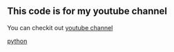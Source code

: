 ## This code is for my youtube channel 

You can checkit out [youtube channel](https://www.youtube.com/channel/UCwG0ZHIXF4khKujBVdzslqw)


[python](https://github.com/stsfaroz/python_basics_for_youtube/blob/master/Python-R-Groovy-Perl-TIOBE-Dice-1.png)
```

